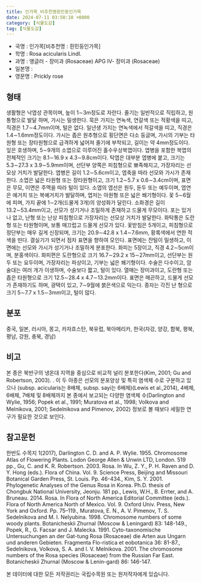 ```yaml
---
title: 인가목_비추천명흰민둥인가목
date: 2024-07-11 03:50:10 +0800
category: [식물도감]
tag: [식물도감]
---
```




- 국명 : 인가목[비추천명 : 흰민둥인가목]
- 학명 : Rosa acicularis Lindl.
- 과명 : 앵글러 - 장미과 (Rosaceae) APG Ⅳ- 장미과 (Rosaceae)
- 일본명 : 
- 영문명 : Prickly rose


## 형태
생활형은 낙엽성 관목이며, 높이 1∼3m정도로 자란다. 줄기는 일반적으로 직립하고, 원통형으로 발달 하며, 가시는 밀생한다. 묵은 가지는 연녹색, 연갈색 또는 적황색을 띠고, 직경은 1.7∼4.7mm이며, 털은 없다. 일년생 가지는 연녹색에서 적갈색을 띠고, 직경은 1.4∼1.6mm정도이다. 가시는 좁은 원추형으로 횡단면은 다소 둥글며, 가시의 기부는 타원형 또는 장타원형으로 급격하게 넓어져 줄기에 부착되고, 길이는 약 4mm정도이다. 잎은 호생하며, 5∼9개의 소엽으로 이루어진 홀수우상복엽이다. 엽병을 포함한 복엽의 전체적인 크기는 8.1∼16.9 x 4.3∼9.8cm이다. 탁엽은 대부분 엽병에 붙고, 크기는 5.3∼27.3 x 3.9∼5.9mm이며, 선단부 양쪽은 피침형으로 뾰족해지고, 가장자리는 선모상 거치가 발달한다. 엽병은 길이 1.2∼5.6cm이고, 엽축을 따라 선모와 가시가 존재한다. 소엽은 넓은 타원형 또는 장타원형이고, 크기 1.2∼5.7 x 0.6∼3.4cm이며, 표면은 무모, 이면은 주맥을 따라 털이 있다. 소엽의 엽선은 원두, 둔두 또는 예두이며, 엽연은 예거치 또는 복예거치가 발달하며, 엽저는 아원형 또은 넓은 쐐기형이다. 꽃 5∼6월에 피며, 가지 끝에 1∼2개(드물게 3개)의 양성화가 달린다. 소화경은 길이 13.2∼53.4mm이고, 선모가 성기거나 조밀하게 존재하고 드물게 무모이다. 포는 있거나 없고, 난형 또는 난상 피침형으로 가장자리는 선모상 거치가 발달한다. 화탁통은 도란형 또는 타원형이며, 보통 매끄럽고 드물게 선모가 있다. 꽃받침은 5개이고, 피침형으로 정단부는 매우 길게 신장되며, 크기는 20.9∼42.8 x 1.4∼7.6mm, 황록색에서 연한 적색을 띤다. 결실기가 되면서 점차 표면을 향하여 모인다. 표면에는 잔털이 밀생하고, 이면에는 선모와 가시가 성기거나 조밀하게 분포한다. 화피는 5장이고, 직경 4.2∼5cm이며, 분홍색이다. 화피편은 도란형으로 크기 16.7∼29.2 x 15∼27mm이고, 선단부는 원두 또는 요두이며, 가장자리는 파상이고, 기부는 넓은 쐐기형이다. 수술은 다수이고, 암술대는 여러 개가 이생하며, 수술보다 짧고, 털이 있다. 열매는 장미과이고, 도란형 또는 좁은 타원형으로 크기 12.5∼28.4 x 4.7∼13.2mm이다. 표면은 매끈하고, 드물게 선모가 존재하기도 하며, 광택이 있고, 7∼9월에 붉은색으로 익는다. 종자는 각진 난 형으로 크기 5∼7.7 x 1.5∼3mm이고, 털이 많다.
## 분포
중국, 일본, 러시아, 몽고, 카자흐스탄, 북유럽, 북아메리카, 한국(자강, 양강, 함북, 평북, 평남, 강원, 충북, 경남)
## 비고
본 종은 북반구의 냉온대 지역을 중심으로 비교적 널리 분포한다(Kim, 2001; Gu and Robertson, 2003). . 이 두 아종은 선모의 분포양상 및 특히 염색체 수로 구분하고 있으나 (subsp. acicularis는 8배체, subsp. sayi는 6배체)(Lewis et al.,2014), 4배체, 6배체, 7배체 및 8배체까지 본 종에서 보고되는 다양한 염색체 수(Darlington and Wylie, 1956; Popek et al., 1991; Muratova et al., 1998; Volkova and Melnikova, 2001; Sedelnikova and Pimenov, 2002) 정보로 볼 때보다 세밀한 연구가 필요한 것으로 보인다.
## 참고문헌
한반도 수목지 1(2017), Darlington C. D. and A. P. Wylie. 1955. Chromosome Atlas of Flowering Plants. Lodon George Allen & Unwin LTD, London. 519 pp., Gu, C. and K. R. Robertson. 2003. Rosa. In Wu, Z. Y., P. H. Raven and D. Y. Hong (eds.). Flora of China. Vol. 9. Science Press, Beijing and Missouri Botanical Garden Press, St. Louis. Pp. 46-434., Kim, S. Y. 2001. Phylogenetic Analyses of the Genus Rosa in Korea. Ph.D. thesis of Chongbuk National University, Jeonju. 181 pp., Lewis, W.H., B. Errter, and A. Bruneau. 2014. Rosa. In Flora of North America Editorial Committee (eds.). Flora of North America North of Mexico. Vol. 9. Oxford Univ. Press, New York and Oxford. Pp. 75–119., Muratova, E. N., A. V. Pimenov, T. S. Sedelnikova and M. I. Nelyubina. 1998. Chromosome numbers of some woody plants. Botanicheskii Zhurnal (Moscow & Leningard) 83: 148-149., Popek, R., G. Facsar and J. Malecka. 1991. Cyto-taxonomische Untersuchungen an der Gat-tung Rosa (Rosaceae) die Arten aus Ungarn und anderen Gebieten. Fragmenta Flo-ristica et eobotanica 36: 81-87., Sedelnikova, Volkova, S. A. and I. V. Melnikova. 2001. The chromosome numbers of the Rosa species (Rosaceae) from the Russian Far East. Botanicheskii Zhurnal (Moscow & Lenin-gard) 86: 146-147.






본 데이터에 대한 모든 저작권리는 국립수목원 또는 원저작자에게 있습니다.
